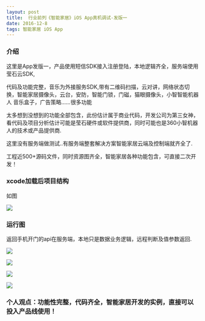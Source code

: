 ```yaml
---
layout: post
title:  行业前列《智能家居》iOS App真机调试-发版一
date: 2016-12-8
tags: 智能家居 iOS App
---
```


### 介绍

这里是App发版一，产品使用短信SDK接入注册登陆，本地逻辑齐全，服务端使用莹石云SDK,

代码及功能完整，音乐为外接服务SDK,带有二维码扫描，云对讲，网络状态切换，智能家居摄像头，云台，安防，智能门锁，门磁，猫眼摄像头，小智智能机器人 音乐盒子，广告策略......很多功能

太多想到没想到的功能全部包含，此份估计属于商业代码，开发公司为第三女神，看代码及项目分析估计可能是莹石硬件或软件提供商，同时可能也是360小智机器人的技术或产品提供商.

这里没有服务端做测试..有服务端整套解决方案智能家居云端及控制端就齐全了.

工程近500+源码文件，同时资源图齐全，智能家居各种功能包含，可直接二次开发！

### xcode加载后项目结构

如图

![](/images/posts/home1/home-1.png)

### 运行图

返回手机开门的api在服务端，本地只是数据业务逻辑，远程判断及值参数返回.

![](/images/posts/home1/home-2.png)

![](/images/posts/home1/home-3.png)

![](/images/posts/home1/home-4.png)

![](/images/posts/home1/home-5.png)


### 个人观点：功能性完整，代码齐全，智能家居开发的实例，直接可以投入产品线使用！
